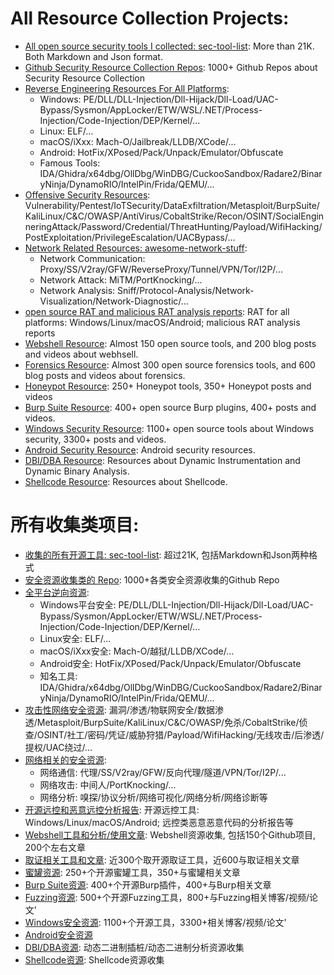 # All Resource Collection Projects:
- [All open source security tools I collected: sec-tool-list](https://github.com/alphaSeclab/sec-tool-list/blob/master/Readme_en.md): More than 21K. Both Markdown and Json format.
- [Github Security Resource Collection Repos](https://github.com/alphaSeclab/awesome-security-collection/blob/master/Readme_en.md): 1000+ Github Repos about Security Resource Collection
- [Reverse Engineering Resources For All Platforms](https://github.com/alphaSeclab/awesome-reverse-engineering/blob/master/Readme_en.md): 
    - Windows: PE/DLL/DLL-Injection/Dll-Hijack/Dll-Load/UAC-Bypass/Sysmon/AppLocker/ETW/WSL/.NET/Process-Injection/Code-Injection/DEP/Kernel/...
    - Linux: ELF/...
    - macOS/iXxx: Mach-O/Jailbreak/LLDB/XCode/...
    - Android: HotFix/XPosed/Pack/Unpack/Emulator/Obfuscate
    - Famous Tools: IDA/Ghidra/x64dbg/OllDbg/WinDBG/CuckooSandbox/Radare2/BinaryNinja/DynamoRIO/IntelPin/Frida/QEMU/...
- [Offensive Security Resources](https://github.com/alphaSeclab/awesome-cyber-security/blob/master/Readme_en.md): Vulnerability/Pentest/IoTSecurity/DataExfiltration/Metasploit/BurpSuite/KaliLinux/C&C/OWASP/AntiVirus/CobaltStrike/Recon/OSINT/SocialEnginneringAttack/Password/Credential/ThreatHunting/Payload/WifiHacking/PostExploitation/PrivilegeEscalation/UACBypass/...
- [Network Related Resources: awesome-network-stuff](https://github.com/alphaSeclab/awesome-network-stuff/blob/master/Readme_en.md):
    - Network Communication: Proxy/SS/V2ray/GFW/ReverseProxy/Tunnel/VPN/Tor/I2P/...
    - Network Attack: MiTM/PortKnocking/...
    - Network Analysis: Sniff/Protocol-Analysis/Network-Visualization/Network-Diagnostic/...
- [open source RAT and malicious RAT analysis reports](https://github.com/alphaSeclab/awesome-rat/blob/master/Readme_en.md): RAT for all platforms: Windows/Linux/macOS/Android; malicious RAT analysis reports
- [Webshell Resource](https://github.com/alphaSeclab/awesome-webshell/blob/master/Readme_en.md): Almost 150 open source tools, and 200 blog posts and videos about webhsell.
- [Forensics Resource](https://github.com/alphaSeclab/awesome-forensics/blob/master/Readme_en.md): Almost 300 open source forensics tools, and 600 blog posts and videos about forensics.
- [Honeypot Resource](https://github.com/alphaSeclab/awesome-honeypot/blob/master/Readme_en.md): 250+ Honeypot tools, 350+ Honeypot posts and videos
- [Burp Suite Resource](https://github.com/alphaSeclab/awesome-burp-suite/blob/master/Readme_en.md): 400+ open source Burp plugins, 400+ posts and videos.
- [Windows Security Resource](https://github.com/alphaSeclab/windows-security/blob/master/Readme_en.md): 1100+ open source tools about Windows security, 3300+ posts and videos.
- [Android Security Resource](https://github.com/alphaSeclab/android-security/blob/master/Readme_en.md): Android security resources.
- [DBI/DBA Resource](https://github.com/alphaSeclab/DBI-Stuff/blob/master/Readme_en.md): Resources about Dynamic Instrumentation and Dynamic Binary Analysis.
- [Shellcode Resource](https://github.com/alphaSeclab/shellcode-resources/blob/master/Readme_en.md): Resources about Shellcode.

# 所有收集类项目:
- [收集的所有开源工具: sec-tool-list](https://github.com/alphaSeclab/sec-tool-list): 超过21K, 包括Markdown和Json两种格式
- [安全资源收集类的 Repo](https://github.com/alphaSeclab/awesome-security-collection): 1000+各类安全资源收集的Github Repo
- [全平台逆向资源](https://github.com/alphaSeclab/awesome-reverse-engineering):
    - Windows平台安全: PE/DLL/DLL-Injection/Dll-Hijack/Dll-Load/UAC-Bypass/Sysmon/AppLocker/ETW/WSL/.NET/Process-Injection/Code-Injection/DEP/Kernel/...
    - Linux安全: ELF/...
    - macOS/iXxx安全: Mach-O/越狱/LLDB/XCode/...
    - Android安全: HotFix/XPosed/Pack/Unpack/Emulator/Obfuscate
    - 知名工具: IDA/Ghidra/x64dbg/OllDbg/WinDBG/CuckooSandbox/Radare2/BinaryNinja/DynamoRIO/IntelPin/Frida/QEMU/...
- [攻击性网络安全资源](https://github.com/alphaSeclab/awesome-cyber-security): 漏洞/渗透/物联网安全/数据渗透/Metasploit/BurpSuite/KaliLinux/C&C/OWASP/免杀/CobaltStrike/侦查/OSINT/社工/密码/凭证/威胁狩猎/Payload/WifiHacking/无线攻击/后渗透/提权/UAC绕过/...
- [网络相关的安全资源](https://github.com/alphaSeclab/awesome-network-stuff): 
    - 网络通信: 代理/SS/V2ray/GFW/反向代理/隧道/VPN/Tor/I2P/...
    - 网络攻击: 中间人/PortKnocking/...
    - 网络分析: 嗅探/协议分析/网络可视化/网络分析/网络诊断等
- [开源远控和恶意远控分析报告](https://github.com/alphaSeclab/awesome-rat): 开源远控工具: Windows/Linux/macOS/Android; 远控类恶意恶意代码的分析报告等
- [Webshell工具和分析/使用文章](https://github.com/alphaSeclab/awesome-webshell): Webshell资源收集, 包括150个Github项目, 200个左右文章
- [取证相关工具和文章](https://github.com/alphaSeclab/awesome-forensics): 近300个取开源取证工具，近600与取证相关文章
- [蜜罐资源](https://github.com/alphaSeclab/awesome-honeypot): 250+个开源蜜罐工具，350+与蜜罐相关文章
- [Burp Suite资源](https://github.com/alphaSeclab/awesome-burp-suite): 400+个开源Burp插件，400+与Burp相关文章
- [Fuzzing资源](https://github.com/alphaSeclab/fuzzing-stuff): 500+个开源Fuzzing工具，800+与Fuzzing相关博客/视频/论文'
- [Windows安全资源](https://github.com/alphaSeclab/windows-security): 1100+个开源工具，3300+相关博客/视频/论文'
- [Android安全资源](https://github.com/alphaSeclab/android-security)
- [DBI/DBA资源](https://github.com/alphaSeclab/DBI-Stuff): 动态二进制插桩/动态二进制分析资源收集
- [Shellcode资源](https://github.com/alphaSeclab/shellcode-resources): Shellcode资源收集